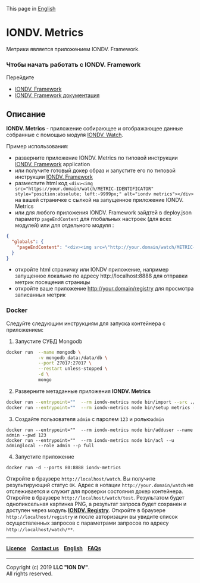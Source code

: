This page in [English](/readme.md)

# IONDV. Metrics

Метрики является приложением IONDV. Framework. 

### Чтобы начать работать с IONDV. Framework

Перейдите
* [IONDV. Framework](https://github.com/iondv/framework/blob/master/README.md)
* [IONDV. Framework документация](https://github.com/iondv/framework/blob/master/docs/en/index.md)

## Описание

**IONDV. Metrics** -  приложение собирающее и отображающее данные собранные с помощью модуля [IONDV. Watch](https://github.com/iondv/watch).

Пример использования:

* разверните приложение IONDV. Metrics по типовой инструкции [IONDV. Framework](https://github.com/iondv/framework/blob/master/README.md) application
* или получите готовый докер образ и запустите его по типовой инструкции [IONDV. Framework](https://github.com/iondv/framework/blob/master/README.md)
* разместите html код `<div><img src="https://your.domain/watch/METRIC-IDENTIFICATOR" style="position:absolute; left:-9999px;" alt="iondv metrics"></div>` на вашей страничке с сылкой на запущенное приложение IONDV. Metrics
* или для любого приложения IONDV. Framework зайдтей в deploy.json параметр `pageEndContent` для глобальных настроек (для всех модулей) или для отдельного модуля :
```json
{
  "globals": {
    "pageEndContent": "<div><img src=\"http://your.domain/watch/METRIC-IDENTIFICATOR\" style=\"position:absolute; left:-9999px;\" height=1 width=1 alt=\"iondv-metrics\" /></div>"
  }
}
```
* откройте html страничку или IONDV приложение, например запущенное локально по адресу http://localhost:8888 для отправки метрик посещения страницы
* откройте ваше приложение http://your.domain/registry для просмотра записанных метрик

### Docker
Следуйте следующим инструкциям для запуска контейнера с приложением:

1. Запустите СУБД Mongodb

```bash
docker run  --name mongodb \
            -v mongodb_data:/data/db \
            --port 27017:27017 \
            --restart unless-stopped \
            -d \
            mongo
```

2. Разверните метаданные приложения **IONDV. Metrics**
```bash
docker run --entrypoint=""  --rm iondv-metrics node bin/import --src ./applications/metrics --ns metrics
docker run --entrypoint=""  --rm iondv-metrics node bin/setup metrics --reset
```

3. Создайте пользователя `admin` с паролем `123` и ролью`admin`
```
docker run --entrypoint=""  --rm iondv-metrics node bin/adduser --name admin --pwd 123
docker run --entrypoint=""  --rm iondv-metrics node bin/acl --u admin@local --role admin --p full
```

4. Запустите приложение
```
docker run -d --ports 80:8888 iondv-metrics
```

Откройте в браузере `http://localhost/watch`. Вы получите результирующий статус `OK`. Адрес в нотации `http://your.domain/watch` не отслеживается и служит для проверки состояния докер контейнера.
Откройте в браузере `http://localhost/watch/test`. Результатом будет однопиксельная картинка PNG, а результат запроса будет сохранен и доступен через модуль [**IONDV. Registry**](https://github.com/iondv/registry).
Откройте в браузере `http://localhost/registry` и после авторизации вы увидите список осуществленных запросов с параметрами запросов по адресу `http://localhost/watch/**`.



--------------------------------------------------------------------------  


 #### [Licence](/LICENCE.md) &ensp;  [Contact us](https://iondv.com) &ensp;  [English](/readme.md)   &ensp; [FAQs](/faqs.md)          

<div><img src="https://mc.iondv.com/watch/github/docs/app/metrics" style="position:absolute; left:-9999px;" height=1 width=1 alt="iondv metrics"></div>

--------------------------------------------------------------------------  

Copyright (c) 2019 **LLC "ION DV"**.  
All rights reserved. 